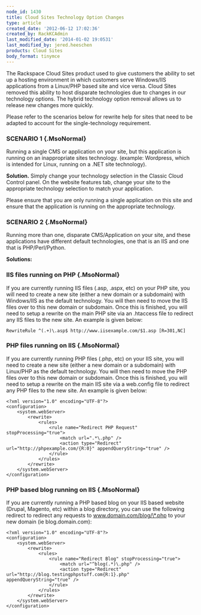 ```yaml
---
node_id: 1430
title: Cloud Sites Technology Option Changes
type: article
created_date: '2012-06-12 17:02:36'
created_by: RackKCAdmin
last_modified_date: '2014-01-02 19:0531'
last_modified_by: jered.heeschen
products: Cloud Sites
body_format: tinymce
---
```


The Rackspace Cloud Sites product used to give customers the ability to
set up a hosting environment in which customers serve Windows/IIS
applications from a Linux/PHP based site and vice versa. Cloud Sites
removed this ability to host disparate technologies due to changes in
our technology options. The hybrid technology option removal allows us
to release new changes more quickly.

Please refer to the scenarios below for rewrite help for sites that need
to be adapted to account for the single-technology requirement.

### SCENARIO 1 {.MsoNormal}

Running a single CMS or application on your site, but this application
is running on an inappropriate sites technology. (example: Wordpress,
which is intended for Linux, running on a .NET site technology).

**Solution.** Simply change your technology selection in the Classic
Cloud Control panel.  On the website features tab, change your site to
the appropriate technology selection to match your application.

Please ensure that you are only running a single application on this
site and ensure that the application is running on the appropriate
technology.

### SCENARIO 2 {.MsoNormal}

Running more than one, disparate CMS/Application on your site, and these
applications have different default technologies, one that is an IIS and
one that is PHP/Perl/Python.

**Solutions:**

### IIS files running on PHP {.MsoNormal}

If you are currently running IIS files (.asp, .aspx, etc) on your PHP
site, you will need to create a new site (either a new domain or a
subdomain) with Windows/IIS as the default technology. You will then
need to move the IIS files over to this new domain or subdomain. Once
this is finished, you will need to setup a rewrite on the main PHP site
via an .htaccess file to redirect any IIS files to the new site. An
example is given below:

~~~~ {.MsoNormal}
RewriteRule ^(.+)\.asp$ http://www.iisexample.com/$1.asp [R=301,NC]
~~~~

### PHP files running on IIS {.MsoNormal}

If you are currently running PHP files (.php, etc) on your IIS site, you
will need to create a new site (either a new domain or a subdomain) with
Linux/PHP as the default technology. You will then need to move the PHP
files over to this new domain or subdomain. Once this is finished, you
will need to setup a rewrite on the main IIS site via a web.config file
to redirect any PHP files to the new site. An example is given below:

~~~~ {.MsoNormal}
<?xml version="1.0" encoding="UTF-8"?>
<configuration>
    <system.webServer>
        <rewrite>
            <rules>
                <rule name="Redirect PHP Request" stopProcessing="true">
                    <match url=".*\.php" />
                    <action type="Redirect" url="http://phpexample.com/{R:0}" appendQueryString="true" />
                </rule>
            </rules>
        </rewrite>
    </system.webServer>
</configuration>
~~~~

### PHP based blog running on IIS {.MsoNormal}

If you are currently running a PHP based blog on your IIS based website
(Drupal, Magento, etc) within a blog directory, you can use the
following redirect to redirect any requests to
www.domain.com/blog/\*.php to your new domain (ie blog.domain.com):

~~~~ {.MsoNormal}
<?xml version="1.0" encoding="UTF-8"?>
<configuration>
    <system.webServer>
        <rewrite>
            <rules>
                <rule name="Redirect Blog" stopProcessing="true">
                    <match url="^blog(.*)\.php" />
                    <action type="Redirect" url="http://blog.testingphpstuff.com{R:1}.php" appendQueryString="true" />
                </rule>
            </rules>
        </rewrite>
    </system.webServer>
</configuration>
~~~~

